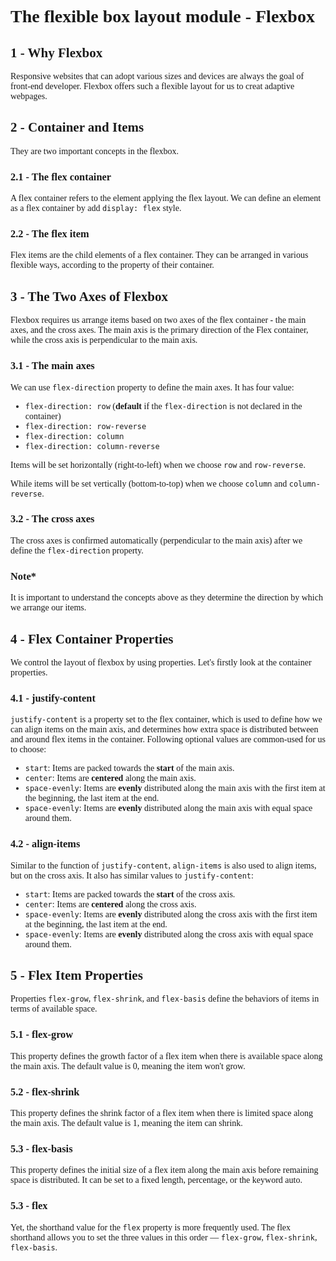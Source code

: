 <body style="font-family: serif"></body>

# The flexible box layout module - Flexbox

## 1 - Why Flexbox

Responsive websites that can adopt various sizes and devices are always the goal of front-end developer. Flexbox offers
such a flexible layout for us to creat adaptive webpages.

## 2 - Container and Items

They are two important concepts in the flexbox.

### 2.1 - The flex container

A flex container refers to the element applying the flex layout. We can define an element as a flex container by
add `display: flex` style.

### 2.2 - The flex item

Flex items are the child elements of a flex container. They can be arranged in various flexible ways, according to the
property of their container.

## 3 - The Two Axes of Flexbox

Flexbox requires us arrange items based on two axes of the flex container - the main axes, and the cross axes. The main
axis is the primary direction of the Flex container, while the cross axis is perpendicular to the main axis.

### 3.1 - The main axes

We can use `flex-direction` property to define the main axes. It has four value:

- `flex-direction: row` (**default** if the `flex-direction` is not declared in the container)
- `flex-direction: row-reverse`
- `flex-direction: column`
- `flex-direction: column-reverse`

Items will be set horizontally (right-to-left) when we choose `row` and `row-reverse`.

While items will be set vertically (bottom-to-top) when we choose `column` and `column-reverse`.

### 3.2 - The cross axes

The cross axes is confirmed automatically (perpendicular to the main axis) after we define the `flex-direction`
property.

### Note*

It is important to understand the concepts above as they determine the direction by which we arrange our items.

## 4 - Flex Container Properties

We control the layout of flexbox by using properties. Let's firstly look at the container properties.

### 4.1 - justify-content

`justify-content` is a property set to the flex container, which is used to define how we can align items on the main
axis, and determines how extra space is distributed between and around flex items in the container. Following optional
values are common-used for us to choose:

- `start`: Items are packed towards the **start** of the main axis.
- `center`: Items are **centered** along the main axis.
- `space-evenly`: Items are **evenly** distributed along the main axis with the first item at the beginning, the last
  item at the end.
- `space-evenly`: Items are **evenly** distributed along the main axis with equal space around them.

### 4.2 - align-items

Similar to the function of `justify-content`, `align-items` is also used to align items, but on the cross axis. It also
has similar values to `justify-content`:

- `start`: Items are packed towards the **start** of the cross axis.
- `center`: Items are **centered** along the cross axis.
- `space-evenly`: Items are **evenly** distributed along the cross axis with the first item at the beginning, the last
  item at the end.
- `space-evenly`: Items are **evenly** distributed along the cross axis with equal space around them.

## 5 - Flex Item Properties

Properties `flex-grow`, `flex-shrink`, and `flex-basis` define the behaviors of items in terms of available space. 
### 5.1 - flex-grow
This property defines the growth factor of a flex item when there is available space along the main axis. The default value is 0, meaning the item won't grow.
### 5.2 - flex-shrink
This property defines the shrink factor of a flex item when there is limited space along the main axis. The default value is 1, meaning the item can shrink.
### 5.3 - flex-basis
This property defines the initial size of a flex item along the main axis before remaining space is distributed. It can be set to a fixed length, percentage, or the keyword auto.

### 5.3 - flex
Yet, the shorthand value for the `flex` property is more frequently used. The flex shorthand allows you to set the three values in this order — `flex-grow`, `flex-shrink`, `flex-basis`.
